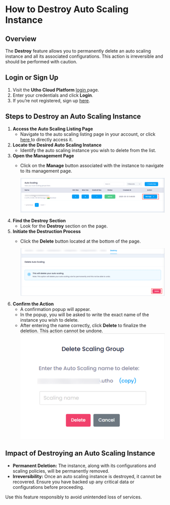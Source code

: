 
# **How to Destroy Auto Scaling Instance**

## **Overview**

The **Destroy** feature allows you to permanently delete an auto scaling instance and all its associated configurations. This action is irreversible and should be performed with caution.

## **Login or Sign Up**

1. Visit the **Utho Cloud Platform** [login ](https://console.utho.com/login)page.
2. Enter your credentials and click  **Login**.
3. If you’re not registered, sign up [here](https://console.utho.com/signup).

## **Steps to Destroy an Auto Scaling Instance**

1. **Access the Auto Scaling Listing Page**
   * Navigate to the auto scaling listing page in your account, or click [here ](https://console.utho.com/auto-scaling "Auto Scaling Listing Page")to directly access it.
2. **Locate the Desired Auto Scaling Instance**
   * Identify the auto scaling instance you wish to delete from the list.
3. **Open the Management Page**
   * Click on the **Manage** button associated with the instance to navigate to its management page.

     ![1743742848285](image/index/1743742848285.png)
4. **Find the Destroy Section**
   * Look for the **Destroy** section on the page.
5. **Initiate the Destruction Process**
   * Click the **Delete** button located at the bottom of the page.

     ![1743743052724](image/index/1743743052724.png)
6. **Confirm the Action**
   * A confirmation popup will appear.
   * In the popup, you will be asked to write the exact name of the instance you wish to delete.
   * After entering the name correctly, click **Delete** to finalize the deletion. This action cannot be undone.
     ![1743743194867](image/index/1743743194867.png)

## **Impact of Destroying an Auto Scaling Instance**

* **Permanent Deletion:** The instance, along with its configurations and scaling policies, will be permanently removed.
* **Irreversibility:** Once an auto scaling instance is destroyed, it cannot be recovered. Ensure you have backed up any critical data or configurations before proceeding.

Use this feature responsibly to avoid unintended loss of services.
